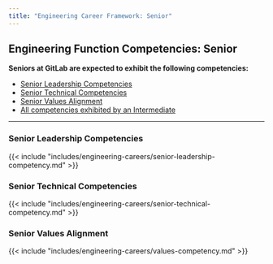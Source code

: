 ```yaml
---
title: "Engineering Career Framework: Senior"
---
```


## Engineering Function Competencies: Senior

**Seniors at GitLab are expected to exhibit the following competencies:**

- [Senior Leadership Competencies](#senior-leadership-competencies)
- [Senior Technical Competencies](#senior-technical-competencies)
- [Senior Values Alignment](#senior-values-alignment)
- [All competencies exhibited by an Intermediate](/handbook/engineering/careers/matrix/intermediate/)

---

### Senior Leadership Competencies

{{< include "includes/engineering-careers/senior-leadership-competency.md" >}}

### Senior Technical Competencies

{{< include "includes/engineering-careers/senior-technical-competency.md" >}}

### Senior Values Alignment

{{< include "includes/engineering-careers/values-competency.md" >}}
